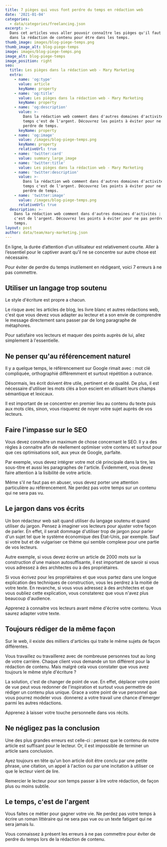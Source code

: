 ```yaml
---
title: 7 pièges qui vous font perdre du temps en rédaction web
date: '2021-01-04'
categories:
  - data/categories/freelancing.json
excerpt: >-
  Dans cet articles vous aller pouvoir connaître les pièges qu'il faut éviter
  dans la rédaction de contenu pour être dans les temps.
thumb_image: images/blog-piege-temps.png
thumb_image_alt: blog-piege-temps
image: images/blog-piege-temps.png
image_alt: blog-piege-temps
image_position: right
seo:
  title: Les pièges dans la rédaction web - Mary Marketing
  extra:
    - name: 'og:type'
      value: article
      keyName: property
    - name: 'og:title'
      value: Les pièges dans la rédaction web - Mary Marketing
      keyName: property
    - name: 'og:description'
      value: >-
        Dans la rédaction web comment dans d'autres domaines d'activités : le
        temps c'est de l'argent. Découvrez les points à éviter pour ne pas
        perdre de temps.
      keyName: property
    - name: 'og:image'
      value: /images/blog-piege-temps.png
      keyName: property
      relativeUrl: true
    - name: 'twitter:card'
      value: summary_large_image
    - name: 'twitter:title'
      value: Les pièges dans la rédaction web - Mary Marketing
    - name: 'twitter:description'
      value: >-
        Dans la rédaction web comment dans d'autres domaines d'activités : le
        temps c'est de l'argent. Découvrez les points à éviter pour ne pas
        perdre de temps.
    - name: 'twitter:image'
      value: /images/blog-piege-temps.png
      relativeUrl: true
  description: >-
    Dans la rédaction web comment dans d'autres domaines d'activités : le temps
    c'est de l'argent. Découvrez les points à éviter pour ne pas perdre de
    temps.
layout: post
author: data/team/mary-marketing.json
---
```

En ligne, la durée d’attention d’un utilisateur est relativement courte. Aller à l’essentiel pour le captiver avant qu’il ne se concentre sur autre chose est nécessaire.

Pour éviter de perdre du temps inutilement en rédigeant, voici 7 erreurs à ne pas commettre.

## Utiliser un langage trop soutenu

Le style d'écriture est propre a chacun.

Le risque avec les articles de blog, les livre blanc et autres rédactions web, c'est que vous devez vous adapter au lecteur et a son envie de comprendre le message directement sans passer par de long paragraphe de métaphores.

Pour satisfaire vos lecteurs et maquer des points auprès de lui, allez simplement à l'essentielle.

## Ne penser qu'au référencement naturel

Il y a quelque temps, le référencement sur Google rimait avec : mot clé compliquée, orthographié différemment et surtout répétition a outrance.

Désormais, les écrit doivent être utile, pertinent et de qualité. De plus, il est nécessaire d'utiliser les mots clés a bon escient en utilisant leurs champs sémantique et lexicaux.

Il est important de se concentrer en premier lieu au contenu du texte puis aux mots clés, sinon, vous risquerez de noyer votre sujet auprès de vos lecteurs.

## Faire l'impasse sur le SEO

Vous devez connaître un maximum de chose concernant le SEO. Il y a des règles à connaitre afin de réellement optimiser votre contenu et surtout pour que ces optimisations soit, aux yeux de Google, parfaite.

Par exemple, vous devez intégrer votre mot clé principale dans la tire, les sous-titre et aussi les paragraphes de l'article. Évidemment, vous devez faire attention à la lisibilité de votre article.

Même s'il ne faut pas en abuser, vous devez porter une attention particulière au référencement. Ne perdez pas votre temps sur un contenu qui ne sera pas vu.

## Le jargon dans vos écrits

Un bon rédacteur web sait quand utiliser du langage soutenu et quand utiliser du jargon. Pensez à imaginer vos lecteurs pour ajuster votre façon de parler. En effet, il serait dommage d'utiliser trop de jargon pour parler d'un sujet tel que le système économique des État-Unis, par exemple. Sauf si votre but et de vulgariser ce thème qui semble complexe pour une partie de vos lecteurs.

Autre exemple, si vous devez écrire un article de 2000 mots sur la construction d'une maison autosuffisante, il est important de savoir si vous vous adressez à des architectes ou à des propriétaires.

Si vous écrivez pour les propriétaires et que vous partez dans une longue explication des techniques de construction, vous les perdrez à la moitié de votre texte. En revanche, si vous vous adressez à des architectes et que vous oubliez cette explication, vous constaterez que vous n'avez plus beaucoup d'audience.

Apprenez à connaitre vos lecteurs avant même d'écrire votre contenu. Vous saurez adapter votre texte.

## Toujours rédiger de la même façon

Sur le web, il existe des milliers d'articles qui traite le même sujets de façon différentes.

Vous travaillez ou travaillerez avec de nombreuse personnes tout au long de votre carrière. Chaque client vous demande un ton différent pour la rédaction de contenu. Mais malgré cela vous constater que vous avez toujours le même style d'écriture ? 

La solution, c'est de changer de point de vue. En effet, déplacer votre point de vue peut vous redonner de l'inspiration et surtout vous permettre de rédiger un contenu plus unique. Grace a votre point de vue personnel que vous pourrez modeler vous  donnerez a votre travail une chance d'émerger parmi les autres rédactions.

Apprenez à laisser votre touche personnelle dans vos récits.

## Ne négligez pas la conclusion

Une des plus grandes erreurs est celle-ci : pensez que le contenu de notre article est suffisant pour le lecteur. Or, il est impossible de terminer un article sans conclusion.

Ayez toujours en tête qu'un bon article doit être conclu par une petite phrase, une citation, un appel à l'action ou par une incitation à utiliser ce que le lecteur vient de lire.

Remercier le lecteur pour son temps passer à lire votre rédaction, de façon plus ou moins subtile.

## Le temps, c'est de l'argent

Vous faites ce métier pour gagner votre vie. Ne perdez pas votre temps à écrire un roman littéraire qui ne sera pas vue ou un texte fatigant qui ne sera jamais lu.

Vous connaissez à présent les erreurs à ne pas commettre pour éviter de perdre du temps lors de la rédaction de contenu.
